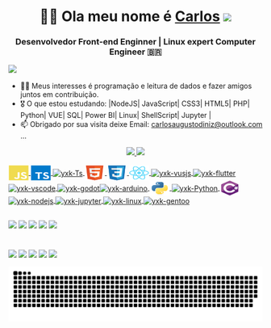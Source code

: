 <h1 align="center">🧑‍💻 Ola meu nome é <a href="https://github.com/ysneshy" target="_blank">Carlos</a>
<img src="https://github.com/blackcater/blackcater/raw/main/images/Hi.gif" height="32"/></h1>
<h3 align="center">Desenvolvedor Front-end Enginner | Linux expert Computer Engineer 🇧🇷 </h3>

<img height="30em" src="https://readme-typing-svg.demolab.com?font=Fira+Code&pause=1000&color=9510F7&center=true&width=435&lines=%3C+Sejam+Bem+vindo+ao+meu+Github+%2F+%3E;Aqui+todos+somos+um+e+um+somos+todos+">

- 🧑‍💻 Meus interesses é programação e leitura de dados e fazer amigos juntos em contribuição.
- 🎖️ O que estou estudando: |NodeJS| JavaScript| CSS3| HTML5| PHP| Python| VUE| SQL| Power BI| Linux| ShellScript| Jupyter |
- 📫 Obrigado por sua visita deixe Email: carlosaugustodiniz@outlook.com ...

<div align="center">

  <a href="https://github.com/ysneshy">
  <img height="180em" src="https://github-readme-stats.vercel.app/api?username=ysneshy&show_icons=true&theme=gruvbox&include_all_commits=true&count_private=true"/>
  <img height="180em" src="https://github-readme-stats.vercel.app/api/top-langs/?username=ysneshy&layout=compact&langs_count=7&theme=gruvbox"/>
</div>
<div style="display: inline_block"><br>
 <img align="center" alt="yxk-Js" height="30" width="40" src="https://raw.githubusercontent.com/devicons/devicon/master/icons/javascript/javascript-plain.svg">
 <img align="center" alt="yxk-Ts" height="30" width="40" src="https://raw.githubusercontent.com/devicons/devicon/master/icons/typescript/typescript-plain.svg">
<img align="center" alt="yxk-Ts" height="30" width="40" src="https://cdn.jsdelivr.net/gh/devicons/devicon/icons/laravel/laravel-plain.svg" />
<img align="center" alt="yxk-HTML5" height="30" width="40" src="https://raw.githubusercontent.com/devicons/devicon/master/icons/html5/html5-original.svg">
 <img align="center" alt="yxk-CSS3" height="30" width="40" src="https://raw.githubusercontent.com/devicons/devicon/master/icons/css3/css3-original.svg">
  <img align="center" alt="yxk-React" height="30" width="40" src="https://raw.githubusercontent.com/devicons/devicon/master/icons/react/react-original.svg"> 
 <img align="center" alt="yxk-vusjs" height="30" width="40" src="https://cdn.jsdelivr.net/gh/devicons/devicon/icons/vuejs/vuejs-original.svg" />
 <img align="center" alt="yxk-flutter" height="30" width="40" src="https://cdn.jsdelivr.net/gh/devicons/devicon/icons/flutter/flutter-original.svg" />  
  <img align="center" alt="yxk-vscode" height="30" width="40" src="https://cdn.jsdelivr.net/gh/devicons/devicon/icons/vscode/vscode-original.svg" />   
  <img align="center" alt="yxk-godot" height="30" width="40" src="https://cdn.jsdelivr.net/gh/devicons/devicon/icons/godot/godot-original.svg" /><img align="center" alt="yxk-arduino" height="30" width="40" src="https://cdn.jsdelivr.net/gh/devicons/devicon/icons/arduino/arduino-original-wordmark.svg" /> <img align="center" alt="yxk-Python" height="30" width="40" src="https://raw.githubusercontent.com/devicons/devicon/master/icons/python/python-original.svg">
 <img align="center" alt="yxk-Python" height="30" width="40" src="https://cdn.jsdelivr.net/gh/devicons/devicon/icons/php/php-original.svg" />
 <img align="center" alt="yxk-Csharp" height="30" width="40" src="https://raw.githubusercontent.com/devicons/devicon/master/icons/csharp/csharp-original.svg">
  <img align="center" alt="yxk-nodejs" height="30" width="40"src="https://cdn.jsdelivr.net/gh/devicons/devicon/icons/nodejs/nodejs-original.svg" />
  <img align="center" alt="yxk-jupyter" height="30" width="40" src="https://cdn.jsdelivr.net/gh/devicons/devicon/icons/jupyter/jupyter-original-wordmark.svg" />
   <img align="center" alt="yxk-linux" height="30" width="40" src="https://cdn.jsdelivr.net/gh/devicons/devicon/icons/linux/linux-original.svg" />
  <img align="center" alt="yxk-gentoo" height="30" width="40" src="https://cdn.jsdelivr.net/gh/devicons/devicon/icons/gentoo/gentoo-plain.svg" />
  </div>

  ##

<div>
  <a href="https://www.youtube.com/channel/UCiZ5qCAO5aATSZD8XjLz1pQ" target="_blank"><img src="https://img.shields.io/badge/YouTube-FF0000?style=for-the-badge&logo=youtube&logoColor=white" target="_blank"></a>
  <a href="https://instagram.com/ysneshy" target="_blank"><img src="https://img.shields.io/badge/-Instagram-%23E4405F?style=for-the-badge&logo=instagram&logoColor=white" target="_blank"></a>
  <a href = "mailto:ysneshy@gmail.com"><img src="https://img.shields.io/badge/-Gmail-%23333?style=for-the-badge&logo=gmail&logoColor=white" target="_blank"></a>
  <a href="https://www.linkedin.com/in/ysneshy" target="_blank"><img src="https://img.shields.io/badge/-LinkedIn-%230077B5?style=for-the-badge&logo=linkedin&logoColor=white" target="_blank"></a>
  <a href="https://www.facebook.com/ysneshy" target="_blank"><img src="https://img.shields.io/badge/Facebook-1877F2?style=for-the-badge&logo=facebook&logoColor=white" target="_blank"></a>

  #

<img height="160em" src="https://github-profile-summary-cards.vercel.app/api/cards/productive-time?username=ysneshy&theme=solarized_dark"/>
<img height="160em" src="https://github-profile-summary-cards.vercel.app/api/cards/profile-details?username=ysneshy&theme=solarized_dark"/>
<img height="160em" src="https://github-profile-summary-cards.vercel.app/api/cards/most-commit-language?username=daniilshat&theme=solarized_dark"/>
<img height="160em" src="https://github-profile-summary-cards.vercel.app/api/cards/repos-per-language?username=daniilshat&theme=solarized_dark"/>
<img height="160em" src="https://github-profile-summary-cards.vercel.app/api/cards/stats?username=ysneshy&theme=solarized_dark"/>



![Snake animation](https://github.com/ysneshy/ysneshy/blob/main/github-contribution-grid-snake.svg)


</div>

